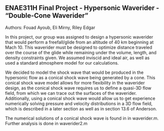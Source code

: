 ## ENAE311H Final Project - Hypersonic Waverider - “Double-Cone Waverider”

Authors: Fouad Ayoub, Eli Mirny, Riley Edgar

In this project, our group was assigned to design a hypersonic waverider that would perform a freefall/glide from an altitude of 40 km beginning at Mach 10. This waverider must be designed to optimize distance traveled over the course of the glide while remaining under the volume, length, and density constraints given. We assumed inviscid and ideal air, as well as used a standard atmosphere model for our calculations. 

We decided to model the shock wave that would be produced in the hypersonic flow as a conical shock wave being generated by a cone. This conical shock wave model allows for more flexibility in the waverider design, as the conical shock wave requires us to define a quasi-3D flow field, from which we can trace out the surfaces of the waverider. Additionally, using a conical shock wave would allow us to get experience numerically solving pressure and velocity distributions in a 3D flow field, which is described in a later section as well as in section 13.6 of Anderson.

The numerical solutions of a conical shock wave is found in in waverider.m. Further analysis is done in waverider2.m
